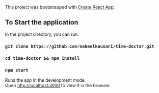 This project was bootstrapped with [Create React App](https://github.com/facebookincubator/create-react-app).

## To Start the application

In the project directory, you can run:

### `git clone https://github.com/nabeelkausari/time-doctor.git`

### `cd time-doctor && npm install`

### `npm start`

Runs the app in the development mode.<br>
Open [http://localhost:3000](http://localhost:3000) to view it in the browser.
